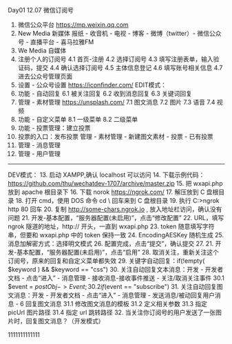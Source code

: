 Day01 12.07 微信订阅号

1. 微信公众平台 https://mp.weixin.qq.com
2. New Media 新媒体
	报纸 - 收音机 - 电视 - 博客 - 微博（twitter）- 微信公众号 - 直播平台 - 喜马拉雅FM
3. We Media 自媒体
4. 注册个人的订阅号
	4.1 首页-注册
	4.2 选择订阅号
	4.3 填写注册表单，输入验证码，提交
	4.4 确认选择订阅号
	4.5 主体信息登记
	4.6 填写账号相关信息
	4.7 进去公众号管理页面
5. 设置 - 公众号设置
	https://iconfinder.com/
EDIT模式：
6. 功能 - 自动回复
	6.1 被关注回复
	6.2 收到消息回复
	6.3 关键词回复
7. 管理 - 素材管理
	https://unsplash.com/
	7.1 图文消息
	7.2 图片
	7.3 语音
	7.4 视频
8. 功能 - 自定义菜单
	8.1 一级菜单
	8.2 二级菜单
9. 功能 - 投票管理：建立投票
10. 投票的入口：发布投票
	管理 - 素材管理 - 新建图文素材 - 投票 - 已有投票
11. 管理 - 消息管理
12. 管理 - 用户管理

---
DEV模式：
13. 启动 XAMPP,确认 localhost 可以访问
14. 下载示例代码： https://github.com/thu/wechatdev-1707/archive/master.zip
15. 把 wxapi.php 放到 apache 根目录下
16. 下载 norok https://ngrok.com/
17. 解压放到 C 盘根目录
18. 打开 cmd，使用 DOS 命令 cd \ 回车来到 C 盘根目录
19. 执行 C:\>ngrok http 80 回车
20. 复制 http://some-chars.ngrok.io , 放入地址栏访问，确认没有问题
21. 开发-基本配置，“服务器配置(未启用)”，点击“修改配置”
22. URL，填写 ngrok 隧道的地址，http:// 开头，一直到 wxapi.php
23. token 随意填写字符串，但要和 wxapi.php 中的 token 保持一致
24. EncodingAESKey 随机生成
25. 消息加解密方式：选择明文模式
26. 配置完成，点击“提交”，确认提交
27. 21. 开发-基本配置，“服务器配置(未启用)”，点击“启用”
28. 取消关注，重新关注这个订阅号，原来的回复和自定义菜单都失效
29. 关键字自动回复：if(!empty( $keyword ) && $keyword == "css")
30. 关注自动回复文本消息：开发 - 开发者文档 - 点击“进入” - 消息管理 - 接收消息-接收事件推送 - 关注/取消关注事件
	30.1 $event = $postObj->Event;
	30.2 if($event == "subscribe")
31. 关注自动回复图文消息：开发 - 开发者文档 - 点击“进入” - 消息管理 - 发送消息/被动回复用户消息 - 6 回复图文消息
	31.1 修改图文消息的模板
	31.2 定义相关参数
	31.3 指定 picUrl 图片路径
	31.4 指定 url 跳转路径
32. 当关注你订阅号的用户发送了一张图片时，回复图文消息？（开发模式）




1111111111111
